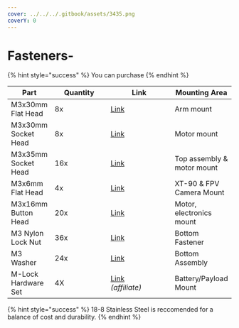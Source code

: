 ```yaml
---
cover: ../../../.gitbook/assets/3435.png
coverY: 0
---
```


# Fasteners-

{% hint style="success" %}
You can purchase
{% endhint %}

<table><thead><tr><th>Part</th><th width="118">Quantity</th><th width="140">Link</th><th>Mounting Area</th></tr></thead><tbody><tr><td>M3x30mm Flat Head</td><td>8x</td><td><a href="https://www.mcmaster.com/92125A140/">Link</a></td><td>Arm mount</td></tr><tr><td>M3x30mm Socket Head</td><td>8x</td><td><a href="https://www.mcmaster.com/91292A022/">Link</a></td><td>Motor mount</td></tr><tr><td>M3x35mm Socket Head</td><td>16x</td><td><a href="https://www.mcmaster.com/91292A033/">Link</a></td><td>Top assembly &#x26; motor mount</td></tr><tr><td>M3x6mm Flat Head</td><td>4x</td><td><a href="https://www.mcmaster.com/92125A126/">Link</a></td><td>XT-90 &#x26; FPV Camera Mount</td></tr><tr><td>M3x16mm Button Head</td><td>20x</td><td><a href="https://www.mcmaster.com/92095A184/">Link</a></td><td>Motor, electronics mount</td></tr><tr><td>M3 Nylon Lock Nut</td><td>36x</td><td><a href="https://www.mcmaster.com/93625A100/">Link</a></td><td>Bottom Fastener</td></tr><tr><td>M3 Washer</td><td>24x</td><td><a href="https://www.mcmaster.com/98689A112/">Link</a></td><td>Bottom Assembly</td></tr><tr><td>M-Lock Hardware Set</td><td>4X</td><td><a href="https://amzn.to/3Bmuh7u">Link</a><br><em>(affiliate)</em></td><td>Battery/Payload Mount</td></tr></tbody></table>





{% hint style="success" %}
18-8 Stainless Steel is reccomended for a balance of cost and durability.&#x20;
{% endhint %}



